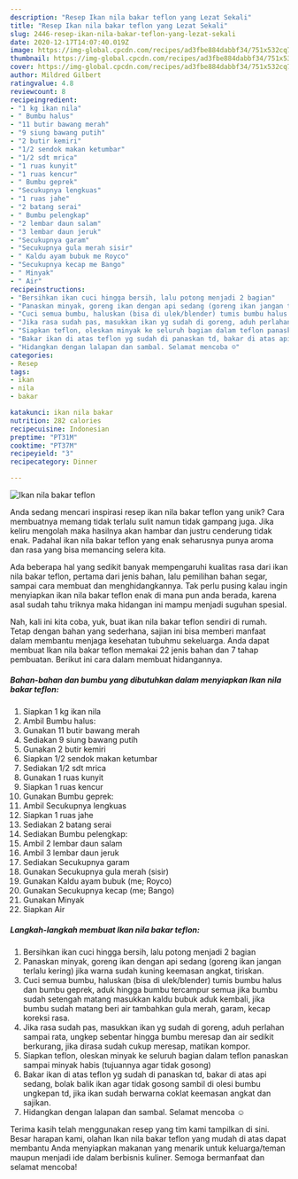 ```yaml
---
description: "Resep Ikan nila bakar teflon yang Lezat Sekali"
title: "Resep Ikan nila bakar teflon yang Lezat Sekali"
slug: 2446-resep-ikan-nila-bakar-teflon-yang-lezat-sekali
date: 2020-12-17T14:07:40.019Z
image: https://img-global.cpcdn.com/recipes/ad3fbe884dabbf34/751x532cq70/ikan-nila-bakar-teflon-foto-resep-utama.jpg
thumbnail: https://img-global.cpcdn.com/recipes/ad3fbe884dabbf34/751x532cq70/ikan-nila-bakar-teflon-foto-resep-utama.jpg
cover: https://img-global.cpcdn.com/recipes/ad3fbe884dabbf34/751x532cq70/ikan-nila-bakar-teflon-foto-resep-utama.jpg
author: Mildred Gilbert
ratingvalue: 4.8
reviewcount: 8
recipeingredient:
- "1 kg ikan nila"
- " Bumbu halus"
- "11 butir bawang merah"
- "9 siung bawang putih"
- "2 butir kemiri"
- "1/2 sendok makan ketumbar"
- "1/2 sdt mrica"
- "1 ruas kunyit"
- "1 ruas kencur"
- " Bumbu geprek"
- "Secukupnya lengkuas"
- "1 ruas jahe"
- "2 batang serai"
- " Bumbu pelengkap"
- "2 lembar daun salam"
- "3 lembar daun jeruk"
- "Secukupnya garam"
- "Secukupnya gula merah sisir"
- " Kaldu ayam bubuk me Royco"
- "Secukupnya kecap me Bango"
- " Minyak"
- " Air"
recipeinstructions:
- "Bersihkan ikan cuci hingga bersih, lalu potong menjadi 2 bagian"
- "Panaskan minyak, goreng ikan dengan api sedang (goreng ikan jangan terlalu kering) jika warna sudah kuning keemasan angkat, tiriskan."
- "Cuci semua bumbu, haluskan (bisa di ulek/blender) tumis bumbu halus dan bumbu geprek, aduk hingga bumbu tercampur semua jika bumbu sudah setengah matang masukkan kaldu bubuk aduk kembali, jika bumbu sudah matang beri air tambahkan gula merah, garam, kecap koreksi rasa."
- "Jika rasa sudah pas, masukkan ikan yg sudah di goreng, aduh perlahan sampai rata, ungkep sebentar hingga bumbu meresap dan air sedikit berkurang, jika dirasa sudah cukup meresap, matikan kompor."
- "Siapkan teflon, oleskan minyak ke seluruh bagian dalam teflon panaskan sampai minyak habis (tujuannya agar tidak gosong)"
- "Bakar ikan di atas teflon yg sudah di panaskan td, bakar di atas api sedang, bolak balik ikan agar tidak gosong sambil di olesi bumbu ungkepan td, jika ikan sudah berwarna coklat keemasan angkat dan sajikan."
- "Hidangkan dengan lalapan dan sambal. Selamat mencoba ☺️"
categories:
- Resep
tags:
- ikan
- nila
- bakar

katakunci: ikan nila bakar 
nutrition: 282 calories
recipecuisine: Indonesian
preptime: "PT31M"
cooktime: "PT37M"
recipeyield: "3"
recipecategory: Dinner

---
```



![Ikan nila bakar teflon](https://img-global.cpcdn.com/recipes/ad3fbe884dabbf34/751x532cq70/ikan-nila-bakar-teflon-foto-resep-utama.jpg)

Anda sedang mencari inspirasi resep ikan nila bakar teflon yang unik? Cara membuatnya memang tidak terlalu sulit namun tidak gampang juga. Jika keliru mengolah maka hasilnya akan hambar dan justru cenderung tidak enak. Padahal ikan nila bakar teflon yang enak seharusnya punya aroma dan rasa yang bisa memancing selera kita.

Ada beberapa hal yang sedikit banyak mempengaruhi kualitas rasa dari ikan nila bakar teflon, pertama dari jenis bahan, lalu pemilihan bahan segar, sampai cara membuat dan menghidangkannya. Tak perlu pusing kalau ingin menyiapkan ikan nila bakar teflon enak di mana pun anda berada, karena asal sudah tahu triknya maka hidangan ini mampu menjadi suguhan spesial.




Nah, kali ini kita coba, yuk, buat ikan nila bakar teflon sendiri di rumah. Tetap dengan bahan yang sederhana, sajian ini bisa memberi manfaat dalam membantu menjaga kesehatan tubuhmu sekeluarga. Anda dapat membuat Ikan nila bakar teflon memakai 22 jenis bahan dan 7 tahap pembuatan. Berikut ini cara dalam membuat hidangannya.

<!--inarticleads1-->

##### Bahan-bahan dan bumbu yang dibutuhkan dalam menyiapkan Ikan nila bakar teflon:

1. Siapkan 1 kg ikan nila
1. Ambil  Bumbu halus:
1. Gunakan 11 butir bawang merah
1. Sediakan 9 siung bawang putih
1. Gunakan 2 butir kemiri
1. Siapkan 1/2 sendok makan ketumbar
1. Sediakan 1/2 sdt mrica
1. Gunakan 1 ruas kunyit
1. Siapkan 1 ruas kencur
1. Gunakan  Bumbu geprek:
1. Ambil Secukupnya lengkuas
1. Siapkan 1 ruas jahe
1. Sediakan 2 batang serai
1. Sediakan  Bumbu pelengkap:
1. Ambil 2 lembar daun salam
1. Ambil 3 lembar daun jeruk
1. Sediakan Secukupnya garam
1. Gunakan Secukupnya gula merah (sisir)
1. Gunakan  Kaldu ayam bubuk (me; Royco)
1. Gunakan Secukupnya kecap (me; Bango)
1. Gunakan  Minyak
1. Siapkan  Air




<!--inarticleads2-->

##### Langkah-langkah membuat Ikan nila bakar teflon:

1. Bersihkan ikan cuci hingga bersih, lalu potong menjadi 2 bagian
1. Panaskan minyak, goreng ikan dengan api sedang (goreng ikan jangan terlalu kering) jika warna sudah kuning keemasan angkat, tiriskan.
1. Cuci semua bumbu, haluskan (bisa di ulek/blender) tumis bumbu halus dan bumbu geprek, aduk hingga bumbu tercampur semua jika bumbu sudah setengah matang masukkan kaldu bubuk aduk kembali, jika bumbu sudah matang beri air tambahkan gula merah, garam, kecap koreksi rasa.
1. Jika rasa sudah pas, masukkan ikan yg sudah di goreng, aduh perlahan sampai rata, ungkep sebentar hingga bumbu meresap dan air sedikit berkurang, jika dirasa sudah cukup meresap, matikan kompor.
1. Siapkan teflon, oleskan minyak ke seluruh bagian dalam teflon panaskan sampai minyak habis (tujuannya agar tidak gosong)
1. Bakar ikan di atas teflon yg sudah di panaskan td, bakar di atas api sedang, bolak balik ikan agar tidak gosong sambil di olesi bumbu ungkepan td, jika ikan sudah berwarna coklat keemasan angkat dan sajikan.
1. Hidangkan dengan lalapan dan sambal. Selamat mencoba ☺️




Terima kasih telah menggunakan resep yang tim kami tampilkan di sini. Besar harapan kami, olahan Ikan nila bakar teflon yang mudah di atas dapat membantu Anda menyiapkan makanan yang menarik untuk keluarga/teman maupun menjadi ide dalam berbisnis kuliner. Semoga bermanfaat dan selamat mencoba!
